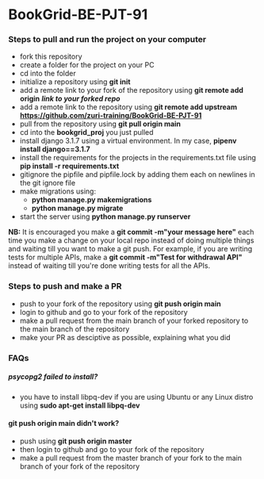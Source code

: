 # BookGrid-BE-PJT-91

### Steps to pull and run the project on your computer
- fork this repository
- create a folder for the project on your PC
- cd into the folder
- initialize a repository using **git init**
- add a remote link to your fork of the repository using **git remote add origin** ***link to your forked repo***
- add a remote link to the repository using **git remote add upstream https://github.com/zuri-training/BookGrid-BE-PJT-91**
- pull from the repository using **git pull origin main**
- cd into the **bookgrid_proj** you just pulled
- install django 3.1.7 using a virtual environment. In my case, **pipenv install django==3.1.7**
- install the requirements for the projects in the requirements.txt file using **pip install -r requirements.txt**
- gitignore the pipfile and pipfile.lock by adding them each on newlines in the git ignore file 
- make migrations using:
  - **python manage.py makemigrations**
  - **python manage.py migrate**
- start the server using **python manage.py runserver**

**NB:** It is encouraged you make a **git commit -m"your message here"** each time you make a change on your local repo instead of doing multiple things and waiting till you want to make a git push. For example, if you are writing tests for multiple APIs, make a **git commit -m"Test for withdrawal API"** instead of waiting till you're done writing tests for all the APIs.

### Steps to push and make a PR 
- push to your fork of the repository using **git push origin main**
- login to github and go to your fork of the repository 
- make a pull request from the main branch of your forked repository to the main branch of the repository 
- make your PR as desciptive as possible, explaining what you did

### FAQs
##### psycopg2 failed to install? 
- you have to install libpq-dev if you are using Ubuntu or any Linux distro using **sudo apt-get install libpq-dev**
#### git push origin main didn't work? 
- push using **git push origin master**
- then login to github and go to your fork of the repository 
- make a pull request from the master branch of your fork to the main branch of your fork of the repository 
